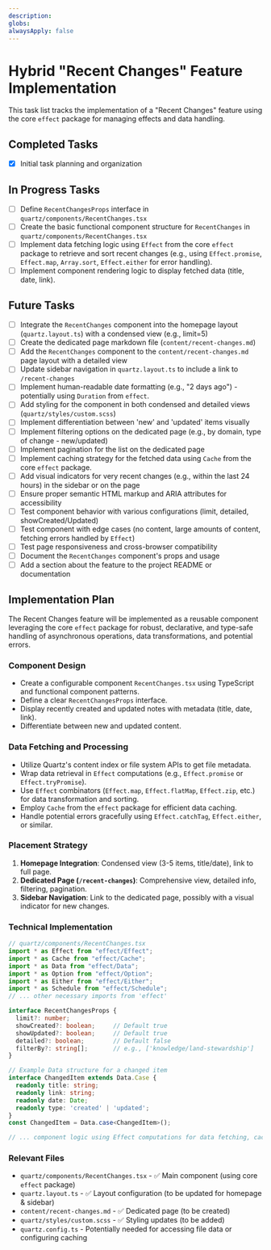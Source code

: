 ```yaml
---
description: 
globs: 
alwaysApply: false
---
```

# Hybrid "Recent Changes" Feature Implementation

This task list tracks the implementation of a "Recent Changes" feature using the core `effect` package for managing effects and data handling.

## Completed Tasks

- [x] Initial task planning and organization

## In Progress Tasks

- [ ] Define `RecentChangesProps` interface in `quartz/components/RecentChanges.tsx`
- [ ] Create the basic functional component structure for `RecentChanges` in `quartz/components/RecentChanges.tsx`
- [ ] Implement data fetching logic using `Effect` from the core `effect` package to retrieve and sort recent changes (e.g., using `Effect.promise`, `Effect.map`, `Array.sort`, `Effect.either` for error handling).
- [ ] Implement component rendering logic to display fetched data (title, date, link).

## Future Tasks

- [ ] Integrate the `RecentChanges` component into the homepage layout (`quartz.layout.ts`) with a condensed view (e.g., limit=5)
- [ ] Create the dedicated page markdown file (`content/recent-changes.md`)
- [ ] Add the `RecentChanges` component to the `content/recent-changes.md` page layout with a detailed view
- [ ] Update sidebar navigation in `quartz.layout.ts` to include a link to `/recent-changes`
- [ ] Implement human-readable date formatting (e.g., "2 days ago") - potentially using `Duration` from `effect`.
- [ ] Add styling for the component in both condensed and detailed views (`quartz/styles/custom.scss`)
- [ ] Implement differentiation between 'new' and 'updated' items visually
- [ ] Implement filtering options on the dedicated page (e.g., by domain, type of change - new/updated)
- [ ] Implement pagination for the list on the dedicated page
- [ ] Implement caching strategy for the fetched data using `Cache` from the core `effect` package.
- [ ] Add visual indicators for very recent changes (e.g., within the last 24 hours) in the sidebar or on the page
- [ ] Ensure proper semantic HTML markup and ARIA attributes for accessibility
- [ ] Test component behavior with various configurations (limit, detailed, showCreated/Updated)
- [ ] Test component with edge cases (no content, large amounts of content, fetching errors handled by `Effect`)
- [ ] Test page responsiveness and cross-browser compatibility
- [ ] Document the `RecentChanges` component's props and usage
- [ ] Add a section about the feature to the project README or documentation

## Implementation Plan

The Recent Changes feature will be implemented as a reusable component leveraging the core `effect` package for robust, declarative, and type-safe handling of asynchronous operations, data transformations, and potential errors.

### Component Design
- Create a configurable component `RecentChanges.tsx` using TypeScript and functional component patterns.
- Define a clear `RecentChangesProps` interface.
- Display recently created and updated notes with metadata (title, date, link).
- Differentiate between new and updated content.

### Data Fetching and Processing
- Utilize Quartz's content index or file system APIs to get file metadata.
- Wrap data retrieval in `Effect` computations (e.g., `Effect.promise` or `Effect.tryPromise`).
- Use `Effect` combinators (`Effect.map`, `Effect.flatMap`, `Effect.zip`, etc.) for data transformation and sorting.
- Employ `Cache` from the `effect` package for efficient data caching.
- Handle potential errors gracefully using `Effect.catchTag`, `Effect.either`, or similar.

### Placement Strategy
1.  **Homepage Integration**: Condensed view (3-5 items, title/date), link to full page.
2.  **Dedicated Page (`/recent-changes`)**: Comprehensive view, detailed info, filtering, pagination.
3.  **Sidebar Navigation**: Link to the dedicated page, possibly with a visual indicator for new changes.

### Technical Implementation

```typescript
// quartz/components/RecentChanges.tsx
import * as Effect from "effect/Effect";
import * as Cache from "effect/Cache";
import * as Data from "effect/Data";
import * as Option from "effect/Option";
import * as Either from "effect/Either";
import * as Schedule from "effect/Schedule";
// ... other necessary imports from 'effect'

interface RecentChangesProps {
  limit?: number;
  showCreated?: boolean;     // Default true
  showUpdated?: boolean;     // Default true
  detailed?: boolean;        // Default false
  filterBy?: string[];       // e.g., ['knowledge/land-stewardship']
}

// Example Data structure for a changed item
interface ChangedItem extends Data.Case {
  readonly title: string;
  readonly link: string;
  readonly date: Date;
  readonly type: 'created' | 'updated';
}
const ChangedItem = Data.case<ChangedItem>();

// ... component logic using Effect computations for data fetching, caching, and rendering ...
```

### Relevant Files

- `quartz/components/RecentChanges.tsx` - ✅ Main component (using core `effect` package)
- `quartz.layout.ts` - ✅ Layout configuration (to be updated for homepage & sidebar)
- `content/recent-changes.md` - ✅ Dedicated page (to be created)
- `quartz/styles/custom.scss` - ✅ Styling updates (to be added)
- `quartz.config.ts` - Potentially needed for accessing file data or configuring caching
